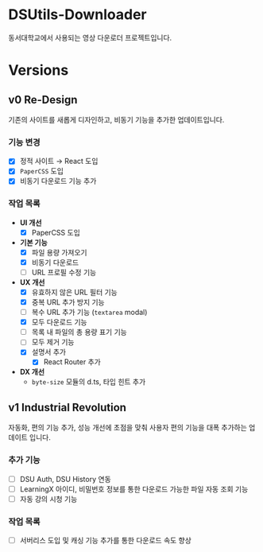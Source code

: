 <h1>DSUtils-Downloader</h1>

동서대학교에서 사용되는 영상 다운로더 프로젝트입니다.

# Versions

## v0 Re-Design

기존의 사이트를 새롭게 디자인하고, 비동기 기능을 추가한 업데이트입니다.

### 기능 변경

- [x] 정적 사이트 &rarr; React 도입
- [x] `PaperCSS` 도입
- [x] 비동기 다운로드 기능 추가

### 작업 목록

- **UI 개선**
  - [x] PaperCSS 도입
- **기본 기능**
  - [x] 파일 용량 가져오기
  - [x] 비동기 다운로드
  - [ ] URL 프로필 수정 기능
- **UX 개선**
  - [x] 유효하지 않은 URL 필터 기능
  - [x] 중복 URL 추가 방지 기능
  - [ ] 복수 URL 추가 기능 (`textarea` modal)
  - [x] 모두 다운로드 기능
  - [ ] 목록 내 파일의 총 용량 표기 기능
  - [ ] 모두 제거 기능
  - [x] 설명서 추가
    - [x] React Router 추가
- **DX 개선**
  - `byte-size` 모듈의 d.ts, 타입 힌트 추가

## v1 Industrial Revolution

자동화, 편의 기능 추가, 성능 개선에 초점을 맞춰 사용자 편의 기능을 대폭 추가하는 업데이트 입니다.

### 추가 기능

- [ ] DSU Auth, DSU History 연동
- [ ] LearningX 아이디, 비밀번호 정보를 통한 다운로드 가능한 파일 자동 조회 기능
- [ ] 자동 강의 시청 기능

### 작업 목록

- [ ] 서버리스 도입 및 캐싱 기능 추가를 통한 다운로드 속도 향상
